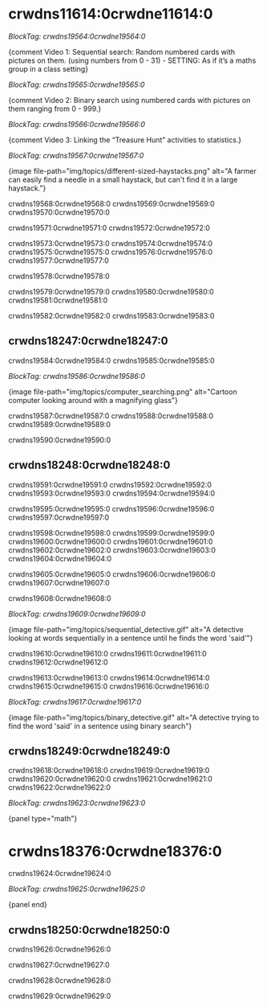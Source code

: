 # crwdns11614:0crwdne11614:0

*BlockTag: crwdns19564:0crwdne19564:0*

{comment Video 1: Sequential search: Random numbered cards with pictures on them. (using numbers from 0 - 31) - SETTING: As if it’s a maths group in a class setting}

*BlockTag: crwdns19565:0crwdne19565:0*

{comment Video 2: Binary search using numbered cards with pictures on them ranging from 0 - 999.}

*BlockTag: crwdns19566:0crwdne19566:0*

{comment Video 3: Linking the “Treasure Hunt” activities to statistics.}

*BlockTag: crwdns19567:0crwdne19567:0*

{image file-path="img/topics/different-sized-haystacks.png" alt="A farmer can easily find a needle in a small haystack, but can't find it in a large haystack."}

crwdns19568:0crwdne19568:0 crwdns19569:0crwdne19569:0 crwdns19570:0crwdne19570:0

crwdns19571:0crwdne19571:0 crwdns19572:0crwdne19572:0

crwdns19573:0crwdne19573:0 crwdns19574:0crwdne19574:0 crwdns19575:0crwdne19575:0 crwdns19576:0crwdne19576:0 crwdns19577:0crwdne19577:0

crwdns19578:0crwdne19578:0

crwdns19579:0crwdne19579:0 crwdns19580:0crwdne19580:0 crwdns19581:0crwdne19581:0

crwdns19582:0crwdne19582:0 crwdns19583:0crwdne19583:0

## crwdns18247:0crwdne18247:0

crwdns19584:0crwdne19584:0 crwdns19585:0crwdne19585:0

*BlockTag: crwdns19586:0crwdne19586:0*

{image file-path="img/topics/computer_searching.png" alt="Cartoon computer looking around with a magnifying glass"}

crwdns19587:0crwdne19587:0 crwdns19588:0crwdne19588:0 crwdns19589:0crwdne19589:0

crwdns19590:0crwdne19590:0

## crwdns18248:0crwdne18248:0

crwdns19591:0crwdne19591:0 crwdns19592:0crwdne19592:0 crwdns19593:0crwdne19593:0 crwdns19594:0crwdne19594:0

crwdns19595:0crwdne19595:0 crwdns19596:0crwdne19596:0 crwdns19597:0crwdne19597:0

crwdns19598:0crwdne19598:0 crwdns19599:0crwdne19599:0 crwdns19600:0crwdne19600:0 crwdns19601:0crwdne19601:0 crwdns19602:0crwdne19602:0 crwdns19603:0crwdne19603:0 crwdns19604:0crwdne19604:0

crwdns19605:0crwdne19605:0 crwdns19606:0crwdne19606:0 crwdns19607:0crwdne19607:0

crwdns19608:0crwdne19608:0

*BlockTag: crwdns19609:0crwdne19609:0*

{image file-path="img/topics/sequential_detective.gif" alt="A detective looking at words sequentially in a sentence until he finds the word 'said'"}

crwdns19610:0crwdne19610:0 crwdns19611:0crwdne19611:0 crwdns19612:0crwdne19612:0

crwdns19613:0crwdne19613:0 crwdns19614:0crwdne19614:0 crwdns19615:0crwdne19615:0 crwdns19616:0crwdne19616:0

*BlockTag: crwdns19617:0crwdne19617:0*

{image file-path="img/topics/binary_detective.gif" alt="A detective trying to find the word 'said' in a sentence using binary search"}

## crwdns18249:0crwdne18249:0

crwdns19618:0crwdne19618:0 crwdns19619:0crwdne19619:0 crwdns19620:0crwdne19620:0 crwdns19621:0crwdne19621:0 crwdns19622:0crwdne19622:0

*BlockTag: crwdns19623:0crwdne19623:0*

{panel type="math"}

# crwdns18376:0crwdne18376:0

crwdns19624:0crwdne19624:0

*BlockTag: crwdns19625:0crwdne19625:0*

{panel end}

## crwdns18250:0crwdne18250:0

crwdns19626:0crwdne19626:0

crwdns19627:0crwdne19627:0

crwdns19628:0crwdne19628:0

crwdns19629:0crwdne19629:0